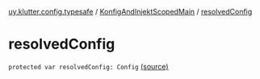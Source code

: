 [uy.klutter.config.typesafe](../index.md) / [KonfigAndInjektScopedMain](index.md) / [resolvedConfig](.)


# resolvedConfig
`protected var resolvedConfig: Config` [(source)](https://github.com/kohesive/klutter/blob/master/config-typesafe-jdk6/src/main/kotlin/uy/klutter/config/typesafe/InjektConfig.kt#L24)


